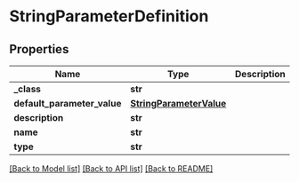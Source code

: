 # StringParameterDefinition


## Properties
Name | Type | Description | Notes
------------ | ------------- | ------------- | -------------
**_class** | **str** |  | [optional] 
**default_parameter_value** | [**StringParameterValue**](StringParameterValue.md) |  | [optional] 
**description** | **str** |  | [optional] 
**name** | **str** |  | [optional] 
**type** | **str** |  | [optional] 

[[Back to Model list]](../README.md#documentation-for-models) [[Back to API list]](../README.md#documentation-for-api-endpoints) [[Back to README]](../README.md)


